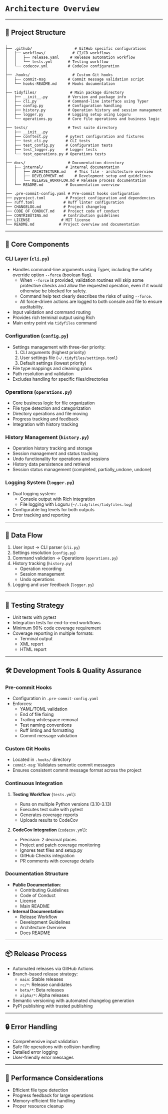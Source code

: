 # `Architecture Overview`

---

## 📁 Project Structure

```plaintext
.
├── .github/                   # GitHub specific configurations
│   ├── workflows/            # CI/CD workflows
│   │   ├── release.yaml     # Release automation workflow
│   │   └── tests.yml       # Testing workflow
│   └── codecov.yml         # CodeCov configuration
│
├── .hooks/                   # Custom Git hooks
│   ├── commit-msg          # Commit message validation script
│   └── hooks-README.md     # Hooks documentation
│
├── tidyfiles/               # Main package directory
│   ├── __init__.py         # Version and package info
│   ├── cli.py              # Command-line interface using Typer
│   ├── config.py           # Configuration handling
│   ├── history.py          # Operation history and session management
│   ├── logger.py           # Logging setup using Loguru
│   └── operations.py       # Core file operations and business logic
│
├── tests/                  # Test suite directory
│   ├── __init__.py
│   ├── conftest.py        # pytest configuration and fixtures
│   ├── test_cli.py        # CLI tests
│   ├── test_config.py     # Configuration tests
│   ├── test_logger.py     # Logger tests
│   └── test_operations.py # Operations tests
│
├── docs/                   # Documentation directory
│   ├── internal/          # Internal documentation
│   │   ├── ARCHITECTURE.md    # This file - architecture overview
│   │   ├── DEVELOPMENT.md     # Development setup and guidelines
│   │   └── RELEASE_WORKFLOW.md # Release process documentation
│   └── README.md          # Documentation overview
│
├── .pre-commit-config.yaml # Pre-commit hooks configuration
├── pyproject.toml         # Project configuration and dependencies
├── ruff.toml             # Ruff linter configuration
├── CHANGELOG.md          # Project changelog
├── CODE_OF_CONDUCT.md    # Project code of conduct
├── CONTRIBUTING.md       # Contribution guidelines
├── LICENSE              # MIT license
└── README.md           # Project overview and documentation
```

---

## 🔄 Core Components

### CLI Layer (`cli.py`)

- Handles command-line arguments using Typer, including the safety override option `--force` (boolean flag).
    - When `--force` is provided, validation routines will skip some protective checks and allow the requested operation, even if it would otherwise be blocked for safety.
    - Command help text clearly describes the risks of using `--force`.
    - All force-driven actions are logged to both console and file to ensure auditability.
- Input validation and command routing
- Provides rich terminal output using Rich
- Main entry point via `tidyfiles` command

### Configuration (`config.py`)

- Settings management with three-tier priority:
  1. CLI arguments (highest priority)
  2. User settings file (`~/.tidyfiles/settings.toml`)
  3. Default settings (lowest priority)
- File type mappings and cleaning plans
- Path resolution and validation
- Excludes handling for specific files/directories

### Operations (`operations.py`)

- Core business logic for file organization
- File type detection and categorization
- Directory operations and file moving
- Progress tracking and feedback
- Integration with history tracking

### History Management (`history.py`)

- Operation history tracking and storage
- Session management and status tracking
- Undo functionality for operations and sessions
- History data persistence and retrieval
- Session status management (completed, partially_undone, undone)

### Logging System (`logger.py`)

- Dual logging system:
  - Console output with Rich integration
  - File logging with Loguru (`~/.tidyfiles/tidyfiles.log`)
- Configurable log levels for both outputs
- Error tracking and reporting

---

## 🔀 Data Flow

1. User input → CLI parser (`cli.py`)
2. Settings resolution (`config.py`)
3. Command validation → Operations (`operations.py`)
4. History tracking (`history.py`)
   - Operation recording
   - Session management
   - Undo operations
5. Logging and user feedback (`logger.py`)

---

## 🧪 Testing Strategy

- Unit tests with pytest
- Integration tests for end-to-end workflows
- Minimum 90% code coverage requirement
- Coverage reporting in multiple formats:
  - Terminal output
  - XML report
  - HTML report

---

## 🛠️ Development Tools & Quality Assurance

### Pre-commit Hooks

- Configuration in `.pre-commit-config.yaml`
- Enforces:
  - YAML/TOML validation
  - End of file fixing
  - Trailing whitespace removal
  - Test naming conventions
  - Ruff linting and formatting
  - Commit message validation

### Custom Git Hooks

- Located in `.hooks/` directory
- `commit-msg`: Validates semantic commit messages
- Ensures consistent commit message format across the project

### Continuous Integration

1. **Testing Workflow** (`tests.yml`):
   - Runs on multiple Python versions (3.10-3.13)
   - Executes test suite with pytest
   - Generates coverage reports
   - Uploads results to CodeCov

2. **CodeCov Integration** (`codecov.yml`):
   - Precision: 2 decimal places
   - Project and patch coverage monitoring
   - Ignores test files and setup.py
   - GitHub Checks integration
   - PR comments with coverage details

### Documentation Structure

- **Public Documentation**:
  - Contributing Guidelines
  - Code of Conduct
  - License
  - Main README
- **Internal Documentation**:
  - Release Workflow
  - Development Guidelines
  - Architecture Overview
  - Docs README

---

## 📦 Release Process

- Automated releases via GitHub Actions
- Branch-based release strategy:
  - `main`: Stable releases
  - `rc/*`: Release candidates
  - `beta/*`: Beta releases
  - `alpha/*`: Alpha releases
- Semantic versioning with automated changelog generation
- PyPI publishing with trusted publishing

---

## 🔒 Error Handling

- Comprehensive input validation
- Safe file operations with collision handling
- Detailed error logging
- User-friendly error messages

---

## 🚀 Performance Considerations

- Efficient file type detection
- Progress feedback for large operations
- Memory-efficient file handling
- Proper resource cleanup
